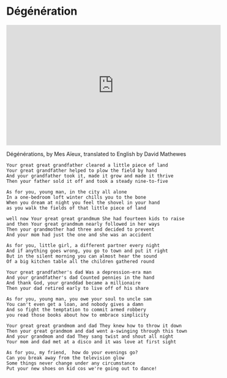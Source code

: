 # Dégénération

<iframe width="560" height="315" src="https://www.youtube.com/embed/_fo91h8EUzA?si=rlE75C7Hw4ZnBvjA" title="YouTube video player" frameborder="0" allow="accelerometer; autoplay; clipboard-write; encrypted-media; gyroscope; picture-in-picture; web-share" referrerpolicy="strict-origin-when-cross-origin" allowfullscreen></iframe>

Dégénérations, by Mes Aïeux, translated to English by David Mathewes

	Your great great grandfather cleared a little piece of land
	Your great grandfather helped to plow the field by hand
	And your grandfather took it, made it grow and made it thrive
	Then your father sold it off and took a steady nine-to-five
	 
	As for you, young man, in the city all alone
	In a one-bedroom loft winter chills you to the bone
	When you dream at night you feel the shovel in your hand
	as you walk the fields of that little piece of land

	well now Your great great grandmum She had fourteen kids to raise
	and then Your great grandmum nearly followed in her ways 
	Then your grandmother had three and decided to prevent
	And your mom had just the one and she was an accident 

	As for you, little girl, a different partner every night
	And if anything goes wrong, you go to town and put it right
	But in the silent morning you can almost hear the sound
	Of a big kitchen table all the children gathered round

	Your great grandfather's dad Was a depression-era man 
	And your grandfather's dad Counted pennies in the hand 
	And thank God, your granddad became a millionaire
	Then your dad retired early to live off of his share 

	As for you, young man, you owe your soul to uncle sam 
	You can't even get a loan, and nobody gives a damn 
	And so fight the temptation to commit armed robbery
	you read those books about how to embrace simplicity

	Your great great grandmom and dad They knew how to throw it down
	Then your great grandmom and dad went a-swinging through this town 
	And your grandmom and dad They sang twist and shout all night 
	Your mom and dad met at a disco and it was love at first sight

	As for you, my friend,  how do your evenings go?
	Can you break away from the television glow
	Some things never change under any circumstance 
	Put your new shoes on kid cos we're going out to dance!

